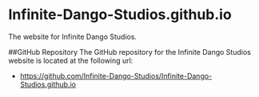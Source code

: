 # Infinite-Dango-Studios.github.io
The website for Infinite Dango Studios.

##GitHub Repository
The GitHub repository for the Infinite Dango Studios website is located at the following url:

- https://github.com/Infinite-Dango-Studios/Infinite-Dango-Studios.github.io
